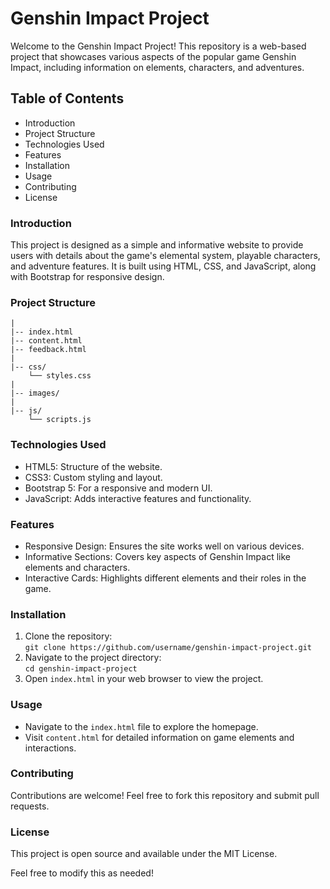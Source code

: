 # Genshin Impact Project
Welcome to the Genshin Impact Project! This repository is a web-based project that showcases various aspects of the popular game Genshin Impact, including information on elements, characters, and adventures.  

## Table of Contents
- Introduction
- Project Structure
- Technologies Used
- Features
- Installation
- Usage
- Contributing
- License

### Introduction
This project is designed as a simple and informative website to provide users with details about the game's elemental system, playable characters, and adventure features. It is built using HTML, CSS, and JavaScript, along with Bootstrap for responsive design.

### Project Structure
    |
    |-- index.html         
    |-- content.html       
    |-- feedback.html
    |
    |-- css/
        └── styles.css
    |
    |-- images/
    |
    |-- js/
        └── scripts.js   
        
### Technologies Used
- HTML5: Structure of the website.
- CSS3: Custom styling and layout.
- Bootstrap 5: For a responsive and modern UI.
- JavaScript: Adds interactive features and functionality.
  
### Features
- Responsive Design: Ensures the site works well on various devices.
- Informative Sections: Covers key aspects of Genshin Impact like elements and characters.
- Interactive Cards: Highlights different elements and their roles in the game.
  
### Installation
1. Clone the repository:   
```git clone https://github.com/username/genshin-impact-project.git```
2. Navigate to the project directory:   
```cd genshin-impact-project```
3. Open ```index.html``` in your web browser to view the project.
### Usage
- Navigate to the ```index.html``` file to explore the homepage.
- Visit ```content.html``` for detailed information on game elements and interactions.

### Contributing
Contributions are welcome! Feel free to fork this repository and submit pull requests.

### License
This project is open source and available under the MIT License.

Feel free to modify this as needed!
